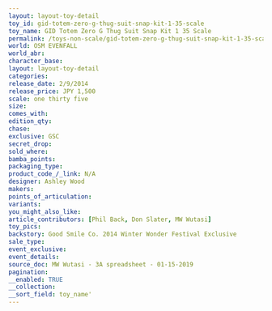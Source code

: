 ```yaml
---
layout: layout-toy-detail 
toy_id: gid-totem-zero-g-thug-suit-snap-kit-1-35-scale
toy_name: GID Totem Zero G Thug Suit Snap Kit 1 35 Scale
permalink: /toys-non-scale/gid-totem-zero-g-thug-suit-snap-kit-1-35-scale.html
world: OSM EVENFALL
world_abr: 
character_base: 
layout: layout-toy-detail
categories: 
release_date: 2/9/2014
release_price: JPY 1,500 
scale: one thirty five
size: 
comes_with: 
edition_qty: 
chase: 
exclusive: GSC
secret_drop: 
sold_where: 
bamba_points: 
packaging_type: 
product_code_/_link: N/A
designer: Ashley Wood
makers: 
points_of_articulation: 
variants: 
you_might_also_like: 
article_contributors: [Phil Back, Don Slater, MW Wutasi]
toy_pics: 
backstory: Good Smile Co. 2014 Winter Wonder Festival Exclusive
sale_type: 
event_exclusive: 
event_details: 
source_doc: MW Wutasi - 3A spreadsheet - 01-15-2019
pagination: 
__enabled: TRUE
__collection: 
__sort_field: toy_name'
---
```

